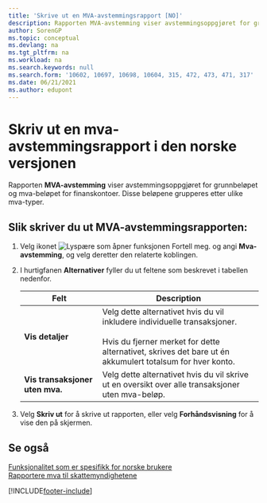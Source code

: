 ```yaml
---
title: 'Skrive ut en MVA-avstemmingsrapport [NO]'
description: Rapporten MVA-avstemming viser avstemmingsoppgjøret for grunnbeløpet og mva-beløpet for finanskontoer.
author: SorenGP
ms.topic: conceptual
ms.devlang: na
ms.tgt_pltfrm: na
ms.workload: na
ms.search.keywords: null
ms.search.form: '10602, 10697, 10698, 10604, 315, 472, 473, 471, 317'
ms.date: 06/21/2021
ms.author: edupont
---
```

# <a name="print-a-vat-reconciliation-report-in-the-norwegian-version" />Skriv ut en mva-avstemmingsrapport i den norske versjonen
Rapporten **MVA-avstemming** viser avstemmingsoppgjøret for grunnbeløpet og mva-beløpet for finanskontoer. Disse beløpene grupperes etter ulike mva-typer.  

## <a name="to-print-the-vat-reconciliation-report" />Slik skriver du ut MVA-avstemmingsrapporten:

1.  Velg ikonet ![Lyspære som åpner funksjonen Fortell meg.](../../media/ui-search/search_small.png "Fortell hva du vil gjøre") og angi **Mva-avstemming**, og velg deretter den relaterte koblingen.  
2.  I hurtigfanen **Alternativer** fyller du ut feltene som beskrevet i tabellen nedenfor.  

    |Felt|Description|  
    |---------------------------------|---------------------------------------|  
    |**Vis detaljer**|Velg dette alternativet hvis du vil inkludere individuelle transaksjoner.<br /><br /> Hvis du fjerner merket for dette alternativet, skrives det bare ut én akkumulert totalsum for hver konto.|  
    |**Vis transaksjoner uten mva.**|Velg dette alternativet hvis du vil skrive ut en oversikt over alle transaksjoner uten mva-beløp.|  

3.  Velg **Skriv ut** for å skrive ut rapporten, eller velg **Forhåndsvisning** for å vise den på skjermen.  

## <a name="see-also" />Se også
 [Funksjonalitet som er spesifikk for norske brukere](norway-local-functionality.md)   
 [Rapportere mva til skattemyndighetene](../../finance-how-report-vat.md)


[!INCLUDE[footer-include](../../includes/footer-banner.md)]
